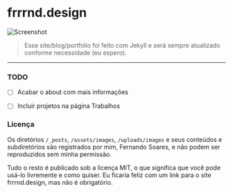 # frrrnd.design

<img src="https://github.com/frrrnd/frrrnd.github.io/blob/master/screenshot.png" align="center" alt="Screenshot">


> Esse site/blog/portfolio foi feito com Jekyll e será sempre atualizado conforme necessidade (eu espero).

---

### TODO

- [ ] Acabar o about com mais informações

- [ ] Incluir projetos na página Trabalhos

### Licença


Os diretórios ```/_posts```, ```/assets/images```, ```/uploads/images``` e seus conteúdos e subdiretórios são registrados por mim, Fernando Soares, e não podem ser reproduzidos sem minha permissão.

Tudo o resto é publicado sob a licença MIT, o que significa que você pode usá-lo livremente e como quiser. Eu ficaria feliz com um link para o site frrrnd.design, mas não é obrigatório.